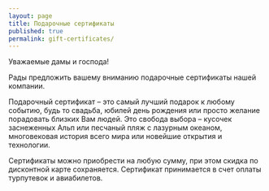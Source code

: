 ```yaml
---
layout: page
title: Подарочные сертификаты
published: true
permalink: gift-certificates/
---
```


Уважаемые дамы и господа! 

Рады предложить вашему вниманию подарочные сертификаты нашей компании. 

Подарочный сертификат – это самый лучший подарок к любому событию, будь то свадьба, юбилей день рождения или просто желание порадовать близких Вам людей. Это свобода выбора – кусочек заснеженных Альп или песчаный пляж с лазурным океаном, многовековая история всего мира или новейшие открытия и технологии. 

Сертификаты можно приобрести на любую сумму, при этом скидка по дисконтной карте сохраняется. Сертификат принимается в счет оплаты турпутевок и авиабилетов. 

